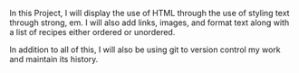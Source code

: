 In this Project, I will display the use of HTML through the use of styling text through strong, em.
I will also add links, images, and format text along with a list of recipes either ordered or unordered.

In addition to all of this, I will also be using git to version control my work and maintain its history.